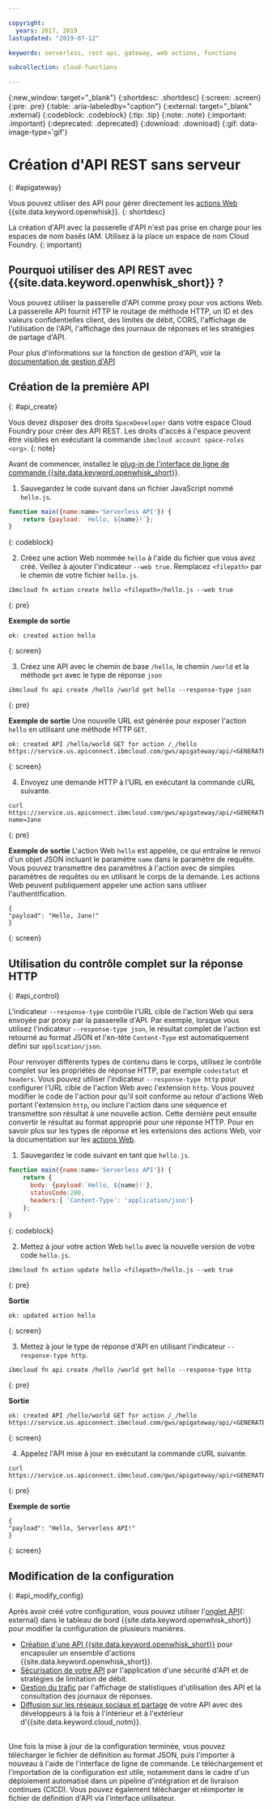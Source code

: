 ```yaml
---

copyright:
  years: 2017, 2019
lastupdated: "2019-07-12"

keywords: serverless, rest api, gateway, web actions, functions

subcollection: cloud-functions

---
```


{:new_window: target="_blank"}
{:shortdesc: .shortdesc}
{:screen: .screen}
{:pre: .pre}
{:table: .aria-labeledby="caption"}
{:external: target="_blank" .external}
{:codeblock: .codeblock}
{:tip: .tip}
{:note: .note}
{:important: .important}
{:deprecated: .deprecated}
{:download: .download}
{:gif: data-image-type='gif'}


# Création d'API REST sans serveur
{: #apigateway}

Vous pouvez utiliser des API pour gérer directement les [actions Web](/docs/openwhisk?topic=cloud-functions-actions_web) {{site.data.keyword.openwhisk}}.
{: shortdesc}

La création d'API avec la passerelle d'API n'est pas prise en charge pour les espaces de nom basés IAM. Utilisez à la place un espace de nom Cloud Foundry.
{: important}

## Pourquoi utiliser des API REST avec {{site.data.keyword.openwhisk_short}} ?

Vous pouvez utiliser la passerelle d'API comme proxy pour vos actions Web. La passerelle API fournit HTTP le routage de méthode HTTP, un ID et des valeurs confidentielles client, des limites de débit, CORS, l'affichage de l'utilisation de l'API, l'affichage des journaux de réponses et les stratégies de partage d'API.


Pour plus d'informations sur la fonction de gestion d'API, voir la [documentation de gestion d'API](/docs/api-management?topic=api-management-manage_openwhisk_apis)

## Création de la première API
{: #api_create}

Vous devez disposer des droits `SpaceDeveloper` dans votre espace Cloud Foundry pour créer des API REST. Les droits d'accès à l'espace peuvent être visibles en exécutant la commande `ibmcloud account space-roles <org>`.
{: note}

Avant de commencer, installez le [plug-in de l'interface de ligne de commande {{site.data.keyword.openwhisk_short}}](/docs/openwhisk?topic=cloud-functions-cli_install).

1. Sauvegardez le code suivant dans un fichier JavaScript nommé `hello.js`.
  ```javascript
  function main({name:name='Serverless API'}) {
      return {payload: `Hello, ${name}!`};
  }
  ```
  {: codeblock}

2. Créez une action Web nommée `hello` à l'aide du fichier que vous avez créé. Veillez à ajouter l'indicateur `--web true`. Remplacez `<filepath>` par le chemin de votre fichier `hello.js`.

  ```
  ibmcloud fn action create hello <filepath>/hello.js --web true
  ```
  {: pre}

  **Exemple de sortie**
  ```
  ok: created action hello
  ```
  {: screen}

3. Créez une API avec le chemin de base `/hello`, le chemin `/world` et la méthode `get` avec le type de réponse `json`
  ```
  ibmcloud fn api create /hello /world get hello --response-type json
  ```
  {: pre}

  **Exemple de sortie**
  Une nouvelle URL est générée pour exposer l'action `hello` en utilisant une méthode HTTP `GET`.

  ```
  ok: created API /hello/world GET for action /_/hello
  https://service.us.apiconnect.ibmcloud.com/gws/apigateway/api/<GENERATED_API_ID>/hello/world
  ```
  {: screen}

  
4. Envoyez une demande HTTP à l'URL en exécutant la commande cURL suivante.
  ```
  curl https://service.us.apiconnect.ibmcloud.com/gws/apigateway/api/<GENERATED_API_ID>/hello/world?name=Jane
  ```
  {: pre}

  **Exemple de sortie**
  L'action Web `hello` est appelée, ce qui entraîne le renvoi d'un objet JSON incluant le paramètre `name` dans le paramètre de requête. Vous pouvez transmettre des paramètres à l'action avec de simples paramètres de requêtes ou en utilisant le corps de la demande. Les actions Web peuvent publiquement appeler une action sans utiliser l'authentification.

  ```
  {
  "payload": "Hello, Jane!"
  }
  ```
  {: screen}



## Utilisation du contrôle complet sur la réponse HTTP
{: #api_control}

L'indicateur `--response-type` contrôle l'URL cible de l'action Web qui sera envoyée par proxy par la passerelle d'API. Par exemple, lorsque vous utilisez l'indicateur `--response-type json`, le résultat complet de l'action est retourné au format JSON et l'en-tête `Content-Type` est automatiquement défini sur `application/json`.

Pour renvoyer différents types de contenu dans le corps, utilisez le contrôle complet sur les propriétés de réponse HTTP, par exemple `codestatut` et `headers`. Vous pouvez utiliser l'indicateur `--response-type http` pour configurer l'URL cible de l'action Web avec l'extension `http`. Vous pouvez modifier le code de l'action pour qu'il soit conforme au retour d'actions Web portant l'extension `http`, ou inclure l'action dans une séquence et transmettre son résultat à une nouvelle action. Cette dernière peut ensuite convertir le résultat au format approprié pour une réponse HTTP. Pour en savoir plus sur les types de réponse et les extensions des actions Web, voir la documentation sur les [actions Web](/docs/openwhisk?topic=cloud-functions-actions_web).

1. Sauvegardez le code suivant en tant que `hello.js`.
  ```javascript
  function main({name:name='Serverless API'}) {
      return {
        body: {payload:`Hello, ${name}!`},
        statusCode:200,
        headers:{ 'Content-Type': 'application/json'}
      };
  }
  ```
  {: codeblock}

2. Mettez à jour votre action Web `hello` avec la nouvelle version de votre code `hello.js`.
  ```
  ibmcloud fn action update hello <filepath>/hello.js --web true
  ```
  {: pre}

  **Sortie**
  ```
  ok: updated action hello
  ```
  {: screen}

3. Mettez à jour le type de réponse d'API en utilisant l'indicateur `--response-type http`.
  ```
  ibmcloud fn api create /hello /world get hello --response-type http
  ```
  {: pre}

  **Sortie**
  ```
  ok: created API /hello/world GET for action /_/hello
  https://service.us.apiconnect.ibmcloud.com/gws/apigateway/api/<GENERATED_API_ID>/hello/world
  ```
  {: screen}

4. Appelez l'API mise à jour en exécutant la commande cURL suivante.
  ```
  curl https://service.us.apiconnect.ibmcloud.com/gws/apigateway/api/<GENERATED_API_ID>/hello/world
  ```
  {: pre}

  **Exemple de sortie**
  ```
  {
  "payload": "Hello, Serverless API!"
  }
  ```
  {: screen}

## Modification de la configuration
{: #api_modify_config}

Après avoir créé votre configuration, vous pouvez utiliser l'[onglet API](https://cloud.ibm.com/openwhisk/apimanagement){: external} dans le tableau de bord {{site.data.keyword.openwhisk_short}} pour modifier la configuration de plusieurs manières.

* [Création d'une API {{site.data.keyword.openwhisk_short}}](/docs/services/api-management?topic=api-management-manage_openwhisk_apis#manage_openwhisk_apis) pour encapsuler un ensemble d'actions {{site.data.keyword.openwhisk_short}}.
* [Sécurisation de votre API](/docs/services/api-management?topic=api-management-manage_apis#settings_api_manage_apis) par l'application d'une sécurité d'API et de stratégies de limitation de débit.
* [Gestion du trafic](/docs/services/api-management?topic=api-management-manage_apis#settings_api_manage_apis) par l'affichage de statistiques d'utilisation des API et la consultation des journaux de réponses.
* [Diffusion sur les réseaux sociaux et partage](/docs/services/api-management?topic=api-management-manage_apis#share_api_manage_apis) de votre API avec des développeurs à la fois à l'intérieur et à l'extérieur d'{{site.data.keyword.cloud_notm}}.

</br>
Une fois la mise à jour de la configuration terminée, vous pouvez télécharger le fichier de définition au format JSON, puis l'importer à nouveau à l'aide de l'interface de ligne de commande. Le téléchargement et l'importation de la configuration est utile, notamment dans le cadre d'un déploiement automatisé dans un pipeline d'intégration et de livraison continues (CICD). Vous pouvez également télécharger et réimporter le fichier de définition d'API via l'interface utilisateur.



